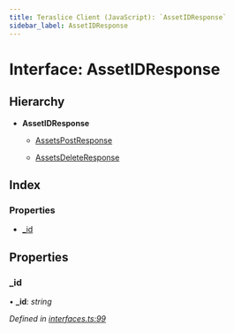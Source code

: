 ```yaml
---
title: Teraslice Client (JavaScript): `AssetIDResponse`
sidebar_label: AssetIDResponse
---
```


# Interface: AssetIDResponse

## Hierarchy

* **AssetIDResponse**

  * [AssetsPostResponse](assetspostresponse.md)

  * [AssetsDeleteResponse](assetsdeleteresponse.md)

## Index

### Properties

* [_id](assetidresponse.md#_id)

## Properties

###  _id

• **_id**: *string*

*Defined in [interfaces.ts:99](https://github.com/terascope/teraslice/blob/d2d877b60/packages/teraslice-client-js/src/interfaces.ts#L99)*
